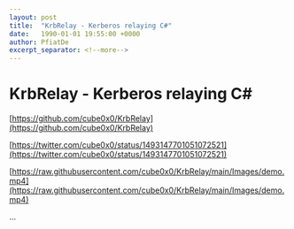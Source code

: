 ```yaml
---
layout: post
title:  "KrbRelay - Kerberos relaying C#"
date:   1990-01-01 19:55:00 +0000
author: PfiatDe
excerpt_separator: <!--more-->
---
```


# KrbRelay - Kerberos relaying C#

[https://github.com/cube0x0/KrbRelay](https://github.com/cube0x0/KrbRelay)

[https://twitter.com/cube0x0/status/1493147701051072521](https://twitter.com/cube0x0/status/1493147701051072521)

[https://raw.githubusercontent.com/cube0x0/KrbRelay/main/Images/demo.mp4](https://raw.githubusercontent.com/cube0x0/KrbRelay/main/Images/demo.mp4)

...
<!--more-->

